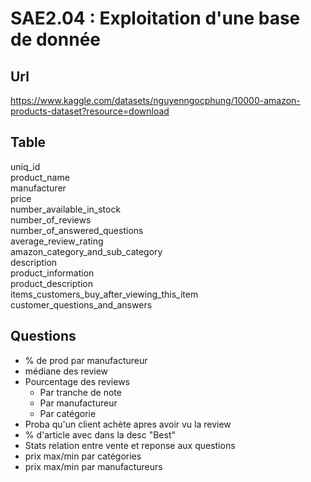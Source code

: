 # SAE2.04 : Exploitation d'une base de donnée

## Url

https://www.kaggle.com/datasets/nguyenngocphung/10000-amazon-products-dataset?resource=download

## Table

uniq_id  
product_name  
manufacturer  
price  
number_available_in_stock  
number_of_reviews  
number_of_answered_questions  
average_review_rating  
amazon_category_and_sub_category  
description  
product_information  
product_description  
items_customers_buy_after_viewing_this_item  
customer_questions_and_answers  

## Questions

* % de prod par manufactureur
* médiane des review
* Pourcentage des reviews 
    * Par tranche de note
    * Par manufactureur
    * Par catégorie
* Proba qu'un client achète apres avoir vu la review
* % d'article avec dans la desc "Best"
* Stats relation entre vente et reponse aux questions
* prix max/min par catégories
* prix max/min par manufactureurs
